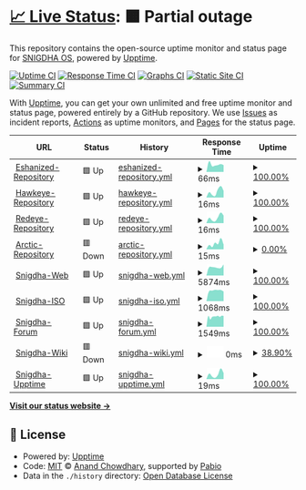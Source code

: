 # [📈 Live Status](https://snigdhalinux.github.io/snigdhaos-upptime): <!--live status--> **🟧 Partial outage**

This repository contains the open-source uptime monitor and status page for [SNIGDHA OS](https://snigdhaos.org), powered by [Upptime](https://github.com/upptime/upptime).

[![Uptime CI](https://github.com/snigdhalinux/snigdhaos-upptime/workflows/Uptime%20CI/badge.svg)](https://github.com/snigdhalinux/snigdhaos-upptime/actions?query=workflow%3A%22Uptime+CI%22)
[![Response Time CI](https://github.com/snigdhalinux/snigdhaos-upptime/workflows/Response%20Time%20CI/badge.svg)](https://github.com/snigdhalinux/snigdhaos-upptime/actions?query=workflow%3A%22Response+Time+CI%22)
[![Graphs CI](https://github.com/snigdhalinux/snigdhaos-upptime/workflows/Graphs%20CI/badge.svg)](https://github.com/snigdhalinux/snigdhaos-upptime/actions?query=workflow%3A%22Graphs+CI%22)
[![Static Site CI](https://github.com/snigdhalinux/snigdhaos-upptime/workflows/Static%20Site%20CI/badge.svg)](https://github.com/snigdhalinux/snigdhaos-upptime/actions?query=workflow%3A%22Static+Site+CI%22)
[![Summary CI](https://github.com/snigdhalinux/snigdhaos-upptime/workflows/Summary%20CI/badge.svg)](https://github.com/snigdhalinux/snigdhaos-upptime/actions?query=workflow%3A%22Summary+CI%22)

With [Upptime](https://upptime.js.org), you can get your own unlimited and free uptime monitor and status page, powered entirely by a GitHub repository. We use [Issues](https://github.com/snigdhalinux/snigdhaos-upptime/issues) as incident reports, [Actions](https://github.com/snigdhalinux/snigdhaos-upptime/actions) as uptime monitors, and [Pages](https://snigdhalinux.github.io/snigdhaos-upptime) for the status page.

<!--start: status pages-->
<!-- This summary is generated by Upptime (https://github.com/upptime/upptime) -->
<!-- Do not edit this manually, your changes will be overwritten -->
<!-- prettier-ignore -->
| URL | Status | History | Response Time | Uptime |
| --- | ------ | ------- | ------------- | ------ |
| <img alt="" src="https://icons.duckduckgo.com/ip3/snigdhalinux.github.io.ico" height="13"> [Eshanized-Repository](https://snigdhalinux.github.io/eshanized-repository/) | 🟩 Up | [eshanized-repository.yml](https://github.com/snigdhalinux/snigdhaos-upptime/commits/HEAD/history/eshanized-repository.yml) | <details><summary><img alt="Response time graph" src="./graphs/eshanized-repository/response-time-week.png" height="20"> 66ms</summary><br><a href="https://snigdhalinux.github.io/snigdhaos-upptime/history/eshanized-repository"><img alt="Response time 66" src="https://img.shields.io/endpoint?url=https%3A%2F%2Fraw.githubusercontent.com%2Fsnigdhalinux%2Fsnigdhaos-upptime%2FHEAD%2Fapi%2Feshanized-repository%2Fresponse-time.json"></a><br><a href="https://snigdhalinux.github.io/snigdhaos-upptime/history/eshanized-repository"><img alt="24-hour response time 66" src="https://img.shields.io/endpoint?url=https%3A%2F%2Fraw.githubusercontent.com%2Fsnigdhalinux%2Fsnigdhaos-upptime%2FHEAD%2Fapi%2Feshanized-repository%2Fresponse-time-day.json"></a><br><a href="https://snigdhalinux.github.io/snigdhaos-upptime/history/eshanized-repository"><img alt="7-day response time 66" src="https://img.shields.io/endpoint?url=https%3A%2F%2Fraw.githubusercontent.com%2Fsnigdhalinux%2Fsnigdhaos-upptime%2FHEAD%2Fapi%2Feshanized-repository%2Fresponse-time-week.json"></a><br><a href="https://snigdhalinux.github.io/snigdhaos-upptime/history/eshanized-repository"><img alt="30-day response time 66" src="https://img.shields.io/endpoint?url=https%3A%2F%2Fraw.githubusercontent.com%2Fsnigdhalinux%2Fsnigdhaos-upptime%2FHEAD%2Fapi%2Feshanized-repository%2Fresponse-time-month.json"></a><br><a href="https://snigdhalinux.github.io/snigdhaos-upptime/history/eshanized-repository"><img alt="1-year response time 66" src="https://img.shields.io/endpoint?url=https%3A%2F%2Fraw.githubusercontent.com%2Fsnigdhalinux%2Fsnigdhaos-upptime%2FHEAD%2Fapi%2Feshanized-repository%2Fresponse-time-year.json"></a></details> | <details><summary><a href="https://snigdhalinux.github.io/snigdhaos-upptime/history/eshanized-repository">100.00%</a></summary><a href="https://snigdhalinux.github.io/snigdhaos-upptime/history/eshanized-repository"><img alt="All-time uptime 100.00%" src="https://img.shields.io/endpoint?url=https%3A%2F%2Fraw.githubusercontent.com%2Fsnigdhalinux%2Fsnigdhaos-upptime%2FHEAD%2Fapi%2Feshanized-repository%2Fuptime.json"></a><br><a href="https://snigdhalinux.github.io/snigdhaos-upptime/history/eshanized-repository"><img alt="24-hour uptime 100.00%" src="https://img.shields.io/endpoint?url=https%3A%2F%2Fraw.githubusercontent.com%2Fsnigdhalinux%2Fsnigdhaos-upptime%2FHEAD%2Fapi%2Feshanized-repository%2Fuptime-day.json"></a><br><a href="https://snigdhalinux.github.io/snigdhaos-upptime/history/eshanized-repository"><img alt="7-day uptime 100.00%" src="https://img.shields.io/endpoint?url=https%3A%2F%2Fraw.githubusercontent.com%2Fsnigdhalinux%2Fsnigdhaos-upptime%2FHEAD%2Fapi%2Feshanized-repository%2Fuptime-week.json"></a><br><a href="https://snigdhalinux.github.io/snigdhaos-upptime/history/eshanized-repository"><img alt="30-day uptime 100.00%" src="https://img.shields.io/endpoint?url=https%3A%2F%2Fraw.githubusercontent.com%2Fsnigdhalinux%2Fsnigdhaos-upptime%2FHEAD%2Fapi%2Feshanized-repository%2Fuptime-month.json"></a><br><a href="https://snigdhalinux.github.io/snigdhaos-upptime/history/eshanized-repository"><img alt="1-year uptime 100.00%" src="https://img.shields.io/endpoint?url=https%3A%2F%2Fraw.githubusercontent.com%2Fsnigdhalinux%2Fsnigdhaos-upptime%2FHEAD%2Fapi%2Feshanized-repository%2Fuptime-year.json"></a></details>
| <img alt="" src="https://icons.duckduckgo.com/ip3/snigdhalinux.github.io.ico" height="13"> [Hawkeye-Repository](https://snigdhalinux.github.io/hawkeye/) | 🟩 Up | [hawkeye-repository.yml](https://github.com/snigdhalinux/snigdhaos-upptime/commits/HEAD/history/hawkeye-repository.yml) | <details><summary><img alt="Response time graph" src="./graphs/hawkeye-repository/response-time-week.png" height="20"> 16ms</summary><br><a href="https://snigdhalinux.github.io/snigdhaos-upptime/history/hawkeye-repository"><img alt="Response time 16" src="https://img.shields.io/endpoint?url=https%3A%2F%2Fraw.githubusercontent.com%2Fsnigdhalinux%2Fsnigdhaos-upptime%2FHEAD%2Fapi%2Fhawkeye-repository%2Fresponse-time.json"></a><br><a href="https://snigdhalinux.github.io/snigdhaos-upptime/history/hawkeye-repository"><img alt="24-hour response time 16" src="https://img.shields.io/endpoint?url=https%3A%2F%2Fraw.githubusercontent.com%2Fsnigdhalinux%2Fsnigdhaos-upptime%2FHEAD%2Fapi%2Fhawkeye-repository%2Fresponse-time-day.json"></a><br><a href="https://snigdhalinux.github.io/snigdhaos-upptime/history/hawkeye-repository"><img alt="7-day response time 16" src="https://img.shields.io/endpoint?url=https%3A%2F%2Fraw.githubusercontent.com%2Fsnigdhalinux%2Fsnigdhaos-upptime%2FHEAD%2Fapi%2Fhawkeye-repository%2Fresponse-time-week.json"></a><br><a href="https://snigdhalinux.github.io/snigdhaos-upptime/history/hawkeye-repository"><img alt="30-day response time 16" src="https://img.shields.io/endpoint?url=https%3A%2F%2Fraw.githubusercontent.com%2Fsnigdhalinux%2Fsnigdhaos-upptime%2FHEAD%2Fapi%2Fhawkeye-repository%2Fresponse-time-month.json"></a><br><a href="https://snigdhalinux.github.io/snigdhaos-upptime/history/hawkeye-repository"><img alt="1-year response time 16" src="https://img.shields.io/endpoint?url=https%3A%2F%2Fraw.githubusercontent.com%2Fsnigdhalinux%2Fsnigdhaos-upptime%2FHEAD%2Fapi%2Fhawkeye-repository%2Fresponse-time-year.json"></a></details> | <details><summary><a href="https://snigdhalinux.github.io/snigdhaos-upptime/history/hawkeye-repository">100.00%</a></summary><a href="https://snigdhalinux.github.io/snigdhaos-upptime/history/hawkeye-repository"><img alt="All-time uptime 100.00%" src="https://img.shields.io/endpoint?url=https%3A%2F%2Fraw.githubusercontent.com%2Fsnigdhalinux%2Fsnigdhaos-upptime%2FHEAD%2Fapi%2Fhawkeye-repository%2Fuptime.json"></a><br><a href="https://snigdhalinux.github.io/snigdhaos-upptime/history/hawkeye-repository"><img alt="24-hour uptime 100.00%" src="https://img.shields.io/endpoint?url=https%3A%2F%2Fraw.githubusercontent.com%2Fsnigdhalinux%2Fsnigdhaos-upptime%2FHEAD%2Fapi%2Fhawkeye-repository%2Fuptime-day.json"></a><br><a href="https://snigdhalinux.github.io/snigdhaos-upptime/history/hawkeye-repository"><img alt="7-day uptime 100.00%" src="https://img.shields.io/endpoint?url=https%3A%2F%2Fraw.githubusercontent.com%2Fsnigdhalinux%2Fsnigdhaos-upptime%2FHEAD%2Fapi%2Fhawkeye-repository%2Fuptime-week.json"></a><br><a href="https://snigdhalinux.github.io/snigdhaos-upptime/history/hawkeye-repository"><img alt="30-day uptime 100.00%" src="https://img.shields.io/endpoint?url=https%3A%2F%2Fraw.githubusercontent.com%2Fsnigdhalinux%2Fsnigdhaos-upptime%2FHEAD%2Fapi%2Fhawkeye-repository%2Fuptime-month.json"></a><br><a href="https://snigdhalinux.github.io/snigdhaos-upptime/history/hawkeye-repository"><img alt="1-year uptime 100.00%" src="https://img.shields.io/endpoint?url=https%3A%2F%2Fraw.githubusercontent.com%2Fsnigdhalinux%2Fsnigdhaos-upptime%2FHEAD%2Fapi%2Fhawkeye-repository%2Fuptime-year.json"></a></details>
| <img alt="" src="https://icons.duckduckgo.com/ip3/snigdhalinux.github.io.ico" height="13"> [Redeye-Repository](https://snigdhalinux.github.io/redeye/) | 🟩 Up | [redeye-repository.yml](https://github.com/snigdhalinux/snigdhaos-upptime/commits/HEAD/history/redeye-repository.yml) | <details><summary><img alt="Response time graph" src="./graphs/redeye-repository/response-time-week.png" height="20"> 16ms</summary><br><a href="https://snigdhalinux.github.io/snigdhaos-upptime/history/redeye-repository"><img alt="Response time 16" src="https://img.shields.io/endpoint?url=https%3A%2F%2Fraw.githubusercontent.com%2Fsnigdhalinux%2Fsnigdhaos-upptime%2FHEAD%2Fapi%2Fredeye-repository%2Fresponse-time.json"></a><br><a href="https://snigdhalinux.github.io/snigdhaos-upptime/history/redeye-repository"><img alt="24-hour response time 16" src="https://img.shields.io/endpoint?url=https%3A%2F%2Fraw.githubusercontent.com%2Fsnigdhalinux%2Fsnigdhaos-upptime%2FHEAD%2Fapi%2Fredeye-repository%2Fresponse-time-day.json"></a><br><a href="https://snigdhalinux.github.io/snigdhaos-upptime/history/redeye-repository"><img alt="7-day response time 16" src="https://img.shields.io/endpoint?url=https%3A%2F%2Fraw.githubusercontent.com%2Fsnigdhalinux%2Fsnigdhaos-upptime%2FHEAD%2Fapi%2Fredeye-repository%2Fresponse-time-week.json"></a><br><a href="https://snigdhalinux.github.io/snigdhaos-upptime/history/redeye-repository"><img alt="30-day response time 16" src="https://img.shields.io/endpoint?url=https%3A%2F%2Fraw.githubusercontent.com%2Fsnigdhalinux%2Fsnigdhaos-upptime%2FHEAD%2Fapi%2Fredeye-repository%2Fresponse-time-month.json"></a><br><a href="https://snigdhalinux.github.io/snigdhaos-upptime/history/redeye-repository"><img alt="1-year response time 16" src="https://img.shields.io/endpoint?url=https%3A%2F%2Fraw.githubusercontent.com%2Fsnigdhalinux%2Fsnigdhaos-upptime%2FHEAD%2Fapi%2Fredeye-repository%2Fresponse-time-year.json"></a></details> | <details><summary><a href="https://snigdhalinux.github.io/snigdhaos-upptime/history/redeye-repository">100.00%</a></summary><a href="https://snigdhalinux.github.io/snigdhaos-upptime/history/redeye-repository"><img alt="All-time uptime 100.00%" src="https://img.shields.io/endpoint?url=https%3A%2F%2Fraw.githubusercontent.com%2Fsnigdhalinux%2Fsnigdhaos-upptime%2FHEAD%2Fapi%2Fredeye-repository%2Fuptime.json"></a><br><a href="https://snigdhalinux.github.io/snigdhaos-upptime/history/redeye-repository"><img alt="24-hour uptime 100.00%" src="https://img.shields.io/endpoint?url=https%3A%2F%2Fraw.githubusercontent.com%2Fsnigdhalinux%2Fsnigdhaos-upptime%2FHEAD%2Fapi%2Fredeye-repository%2Fuptime-day.json"></a><br><a href="https://snigdhalinux.github.io/snigdhaos-upptime/history/redeye-repository"><img alt="7-day uptime 100.00%" src="https://img.shields.io/endpoint?url=https%3A%2F%2Fraw.githubusercontent.com%2Fsnigdhalinux%2Fsnigdhaos-upptime%2FHEAD%2Fapi%2Fredeye-repository%2Fuptime-week.json"></a><br><a href="https://snigdhalinux.github.io/snigdhaos-upptime/history/redeye-repository"><img alt="30-day uptime 100.00%" src="https://img.shields.io/endpoint?url=https%3A%2F%2Fraw.githubusercontent.com%2Fsnigdhalinux%2Fsnigdhaos-upptime%2FHEAD%2Fapi%2Fredeye-repository%2Fuptime-month.json"></a><br><a href="https://snigdhalinux.github.io/snigdhaos-upptime/history/redeye-repository"><img alt="1-year uptime 100.00%" src="https://img.shields.io/endpoint?url=https%3A%2F%2Fraw.githubusercontent.com%2Fsnigdhalinux%2Fsnigdhaos-upptime%2FHEAD%2Fapi%2Fredeye-repository%2Fuptime-year.json"></a></details>
| <img alt="" src="https://icons.duckduckgo.com/ip3/snigdhalinux.github.io.ico" height="13"> [Arctic-Repository](https://snigdhalinux.github.io/arctic/) | 🟥 Down | [arctic-repository.yml](https://github.com/snigdhalinux/snigdhaos-upptime/commits/HEAD/history/arctic-repository.yml) | <details><summary><img alt="Response time graph" src="./graphs/arctic-repository/response-time-week.png" height="20"> 15ms</summary><br><a href="https://snigdhalinux.github.io/snigdhaos-upptime/history/arctic-repository"><img alt="Response time 15" src="https://img.shields.io/endpoint?url=https%3A%2F%2Fraw.githubusercontent.com%2Fsnigdhalinux%2Fsnigdhaos-upptime%2FHEAD%2Fapi%2Farctic-repository%2Fresponse-time.json"></a><br><a href="https://snigdhalinux.github.io/snigdhaos-upptime/history/arctic-repository"><img alt="24-hour response time 15" src="https://img.shields.io/endpoint?url=https%3A%2F%2Fraw.githubusercontent.com%2Fsnigdhalinux%2Fsnigdhaos-upptime%2FHEAD%2Fapi%2Farctic-repository%2Fresponse-time-day.json"></a><br><a href="https://snigdhalinux.github.io/snigdhaos-upptime/history/arctic-repository"><img alt="7-day response time 15" src="https://img.shields.io/endpoint?url=https%3A%2F%2Fraw.githubusercontent.com%2Fsnigdhalinux%2Fsnigdhaos-upptime%2FHEAD%2Fapi%2Farctic-repository%2Fresponse-time-week.json"></a><br><a href="https://snigdhalinux.github.io/snigdhaos-upptime/history/arctic-repository"><img alt="30-day response time 15" src="https://img.shields.io/endpoint?url=https%3A%2F%2Fraw.githubusercontent.com%2Fsnigdhalinux%2Fsnigdhaos-upptime%2FHEAD%2Fapi%2Farctic-repository%2Fresponse-time-month.json"></a><br><a href="https://snigdhalinux.github.io/snigdhaos-upptime/history/arctic-repository"><img alt="1-year response time 15" src="https://img.shields.io/endpoint?url=https%3A%2F%2Fraw.githubusercontent.com%2Fsnigdhalinux%2Fsnigdhaos-upptime%2FHEAD%2Fapi%2Farctic-repository%2Fresponse-time-year.json"></a></details> | <details><summary><a href="https://snigdhalinux.github.io/snigdhaos-upptime/history/arctic-repository">0.00%</a></summary><a href="https://snigdhalinux.github.io/snigdhaos-upptime/history/arctic-repository"><img alt="All-time uptime 0.00%" src="https://img.shields.io/endpoint?url=https%3A%2F%2Fraw.githubusercontent.com%2Fsnigdhalinux%2Fsnigdhaos-upptime%2FHEAD%2Fapi%2Farctic-repository%2Fuptime.json"></a><br><a href="https://snigdhalinux.github.io/snigdhaos-upptime/history/arctic-repository"><img alt="24-hour uptime 0.00%" src="https://img.shields.io/endpoint?url=https%3A%2F%2Fraw.githubusercontent.com%2Fsnigdhalinux%2Fsnigdhaos-upptime%2FHEAD%2Fapi%2Farctic-repository%2Fuptime-day.json"></a><br><a href="https://snigdhalinux.github.io/snigdhaos-upptime/history/arctic-repository"><img alt="7-day uptime 0.00%" src="https://img.shields.io/endpoint?url=https%3A%2F%2Fraw.githubusercontent.com%2Fsnigdhalinux%2Fsnigdhaos-upptime%2FHEAD%2Fapi%2Farctic-repository%2Fuptime-week.json"></a><br><a href="https://snigdhalinux.github.io/snigdhaos-upptime/history/arctic-repository"><img alt="30-day uptime 0.00%" src="https://img.shields.io/endpoint?url=https%3A%2F%2Fraw.githubusercontent.com%2Fsnigdhalinux%2Fsnigdhaos-upptime%2FHEAD%2Fapi%2Farctic-repository%2Fuptime-month.json"></a><br><a href="https://snigdhalinux.github.io/snigdhaos-upptime/history/arctic-repository"><img alt="1-year uptime 0.00%" src="https://img.shields.io/endpoint?url=https%3A%2F%2Fraw.githubusercontent.com%2Fsnigdhalinux%2Fsnigdhaos-upptime%2FHEAD%2Fapi%2Farctic-repository%2Fuptime-year.json"></a></details>
| <img alt="" src="https://icons.duckduckgo.com/ip3/snigdhaos.org.ico" height="13"> [Snigdha-Web](https://snigdhaos.org/) | 🟩 Up | [snigdha-web.yml](https://github.com/snigdhalinux/snigdhaos-upptime/commits/HEAD/history/snigdha-web.yml) | <details><summary><img alt="Response time graph" src="./graphs/snigdha-web/response-time-week.png" height="20"> 5874ms</summary><br><a href="https://snigdhalinux.github.io/snigdhaos-upptime/history/snigdha-web"><img alt="Response time 5874" src="https://img.shields.io/endpoint?url=https%3A%2F%2Fraw.githubusercontent.com%2Fsnigdhalinux%2Fsnigdhaos-upptime%2FHEAD%2Fapi%2Fsnigdha-web%2Fresponse-time.json"></a><br><a href="https://snigdhalinux.github.io/snigdhaos-upptime/history/snigdha-web"><img alt="24-hour response time 5874" src="https://img.shields.io/endpoint?url=https%3A%2F%2Fraw.githubusercontent.com%2Fsnigdhalinux%2Fsnigdhaos-upptime%2FHEAD%2Fapi%2Fsnigdha-web%2Fresponse-time-day.json"></a><br><a href="https://snigdhalinux.github.io/snigdhaos-upptime/history/snigdha-web"><img alt="7-day response time 5874" src="https://img.shields.io/endpoint?url=https%3A%2F%2Fraw.githubusercontent.com%2Fsnigdhalinux%2Fsnigdhaos-upptime%2FHEAD%2Fapi%2Fsnigdha-web%2Fresponse-time-week.json"></a><br><a href="https://snigdhalinux.github.io/snigdhaos-upptime/history/snigdha-web"><img alt="30-day response time 5874" src="https://img.shields.io/endpoint?url=https%3A%2F%2Fraw.githubusercontent.com%2Fsnigdhalinux%2Fsnigdhaos-upptime%2FHEAD%2Fapi%2Fsnigdha-web%2Fresponse-time-month.json"></a><br><a href="https://snigdhalinux.github.io/snigdhaos-upptime/history/snigdha-web"><img alt="1-year response time 5874" src="https://img.shields.io/endpoint?url=https%3A%2F%2Fraw.githubusercontent.com%2Fsnigdhalinux%2Fsnigdhaos-upptime%2FHEAD%2Fapi%2Fsnigdha-web%2Fresponse-time-year.json"></a></details> | <details><summary><a href="https://snigdhalinux.github.io/snigdhaos-upptime/history/snigdha-web">100.00%</a></summary><a href="https://snigdhalinux.github.io/snigdhaos-upptime/history/snigdha-web"><img alt="All-time uptime 100.00%" src="https://img.shields.io/endpoint?url=https%3A%2F%2Fraw.githubusercontent.com%2Fsnigdhalinux%2Fsnigdhaos-upptime%2FHEAD%2Fapi%2Fsnigdha-web%2Fuptime.json"></a><br><a href="https://snigdhalinux.github.io/snigdhaos-upptime/history/snigdha-web"><img alt="24-hour uptime 100.00%" src="https://img.shields.io/endpoint?url=https%3A%2F%2Fraw.githubusercontent.com%2Fsnigdhalinux%2Fsnigdhaos-upptime%2FHEAD%2Fapi%2Fsnigdha-web%2Fuptime-day.json"></a><br><a href="https://snigdhalinux.github.io/snigdhaos-upptime/history/snigdha-web"><img alt="7-day uptime 100.00%" src="https://img.shields.io/endpoint?url=https%3A%2F%2Fraw.githubusercontent.com%2Fsnigdhalinux%2Fsnigdhaos-upptime%2FHEAD%2Fapi%2Fsnigdha-web%2Fuptime-week.json"></a><br><a href="https://snigdhalinux.github.io/snigdhaos-upptime/history/snigdha-web"><img alt="30-day uptime 100.00%" src="https://img.shields.io/endpoint?url=https%3A%2F%2Fraw.githubusercontent.com%2Fsnigdhalinux%2Fsnigdhaos-upptime%2FHEAD%2Fapi%2Fsnigdha-web%2Fuptime-month.json"></a><br><a href="https://snigdhalinux.github.io/snigdhaos-upptime/history/snigdha-web"><img alt="1-year uptime 100.00%" src="https://img.shields.io/endpoint?url=https%3A%2F%2Fraw.githubusercontent.com%2Fsnigdhalinux%2Fsnigdhaos-upptime%2FHEAD%2Fapi%2Fsnigdha-web%2Fuptime-year.json"></a></details>
| <img alt="" src="https://icons.duckduckgo.com/ip3/iso.snigdhaos.org.ico" height="13"> [Snigdha-ISO](https://iso.snigdhaos.org/) | 🟩 Up | [snigdha-iso.yml](https://github.com/snigdhalinux/snigdhaos-upptime/commits/HEAD/history/snigdha-iso.yml) | <details><summary><img alt="Response time graph" src="./graphs/snigdha-iso/response-time-week.png" height="20"> 1068ms</summary><br><a href="https://snigdhalinux.github.io/snigdhaos-upptime/history/snigdha-iso"><img alt="Response time 1068" src="https://img.shields.io/endpoint?url=https%3A%2F%2Fraw.githubusercontent.com%2Fsnigdhalinux%2Fsnigdhaos-upptime%2FHEAD%2Fapi%2Fsnigdha-iso%2Fresponse-time.json"></a><br><a href="https://snigdhalinux.github.io/snigdhaos-upptime/history/snigdha-iso"><img alt="24-hour response time 1068" src="https://img.shields.io/endpoint?url=https%3A%2F%2Fraw.githubusercontent.com%2Fsnigdhalinux%2Fsnigdhaos-upptime%2FHEAD%2Fapi%2Fsnigdha-iso%2Fresponse-time-day.json"></a><br><a href="https://snigdhalinux.github.io/snigdhaos-upptime/history/snigdha-iso"><img alt="7-day response time 1068" src="https://img.shields.io/endpoint?url=https%3A%2F%2Fraw.githubusercontent.com%2Fsnigdhalinux%2Fsnigdhaos-upptime%2FHEAD%2Fapi%2Fsnigdha-iso%2Fresponse-time-week.json"></a><br><a href="https://snigdhalinux.github.io/snigdhaos-upptime/history/snigdha-iso"><img alt="30-day response time 1068" src="https://img.shields.io/endpoint?url=https%3A%2F%2Fraw.githubusercontent.com%2Fsnigdhalinux%2Fsnigdhaos-upptime%2FHEAD%2Fapi%2Fsnigdha-iso%2Fresponse-time-month.json"></a><br><a href="https://snigdhalinux.github.io/snigdhaos-upptime/history/snigdha-iso"><img alt="1-year response time 1068" src="https://img.shields.io/endpoint?url=https%3A%2F%2Fraw.githubusercontent.com%2Fsnigdhalinux%2Fsnigdhaos-upptime%2FHEAD%2Fapi%2Fsnigdha-iso%2Fresponse-time-year.json"></a></details> | <details><summary><a href="https://snigdhalinux.github.io/snigdhaos-upptime/history/snigdha-iso">100.00%</a></summary><a href="https://snigdhalinux.github.io/snigdhaos-upptime/history/snigdha-iso"><img alt="All-time uptime 100.00%" src="https://img.shields.io/endpoint?url=https%3A%2F%2Fraw.githubusercontent.com%2Fsnigdhalinux%2Fsnigdhaos-upptime%2FHEAD%2Fapi%2Fsnigdha-iso%2Fuptime.json"></a><br><a href="https://snigdhalinux.github.io/snigdhaos-upptime/history/snigdha-iso"><img alt="24-hour uptime 100.00%" src="https://img.shields.io/endpoint?url=https%3A%2F%2Fraw.githubusercontent.com%2Fsnigdhalinux%2Fsnigdhaos-upptime%2FHEAD%2Fapi%2Fsnigdha-iso%2Fuptime-day.json"></a><br><a href="https://snigdhalinux.github.io/snigdhaos-upptime/history/snigdha-iso"><img alt="7-day uptime 100.00%" src="https://img.shields.io/endpoint?url=https%3A%2F%2Fraw.githubusercontent.com%2Fsnigdhalinux%2Fsnigdhaos-upptime%2FHEAD%2Fapi%2Fsnigdha-iso%2Fuptime-week.json"></a><br><a href="https://snigdhalinux.github.io/snigdhaos-upptime/history/snigdha-iso"><img alt="30-day uptime 100.00%" src="https://img.shields.io/endpoint?url=https%3A%2F%2Fraw.githubusercontent.com%2Fsnigdhalinux%2Fsnigdhaos-upptime%2FHEAD%2Fapi%2Fsnigdha-iso%2Fuptime-month.json"></a><br><a href="https://snigdhalinux.github.io/snigdhaos-upptime/history/snigdha-iso"><img alt="1-year uptime 100.00%" src="https://img.shields.io/endpoint?url=https%3A%2F%2Fraw.githubusercontent.com%2Fsnigdhalinux%2Fsnigdhaos-upptime%2FHEAD%2Fapi%2Fsnigdha-iso%2Fuptime-year.json"></a></details>
| <img alt="" src="https://icons.duckduckgo.com/ip3/forum.snigdhaos.org.ico" height="13"> [Snigdha-Forum](https://forum.snigdhaos.org/) | 🟩 Up | [snigdha-forum.yml](https://github.com/snigdhalinux/snigdhaos-upptime/commits/HEAD/history/snigdha-forum.yml) | <details><summary><img alt="Response time graph" src="./graphs/snigdha-forum/response-time-week.png" height="20"> 1549ms</summary><br><a href="https://snigdhalinux.github.io/snigdhaos-upptime/history/snigdha-forum"><img alt="Response time 1549" src="https://img.shields.io/endpoint?url=https%3A%2F%2Fraw.githubusercontent.com%2Fsnigdhalinux%2Fsnigdhaos-upptime%2FHEAD%2Fapi%2Fsnigdha-forum%2Fresponse-time.json"></a><br><a href="https://snigdhalinux.github.io/snigdhaos-upptime/history/snigdha-forum"><img alt="24-hour response time 1549" src="https://img.shields.io/endpoint?url=https%3A%2F%2Fraw.githubusercontent.com%2Fsnigdhalinux%2Fsnigdhaos-upptime%2FHEAD%2Fapi%2Fsnigdha-forum%2Fresponse-time-day.json"></a><br><a href="https://snigdhalinux.github.io/snigdhaos-upptime/history/snigdha-forum"><img alt="7-day response time 1549" src="https://img.shields.io/endpoint?url=https%3A%2F%2Fraw.githubusercontent.com%2Fsnigdhalinux%2Fsnigdhaos-upptime%2FHEAD%2Fapi%2Fsnigdha-forum%2Fresponse-time-week.json"></a><br><a href="https://snigdhalinux.github.io/snigdhaos-upptime/history/snigdha-forum"><img alt="30-day response time 1549" src="https://img.shields.io/endpoint?url=https%3A%2F%2Fraw.githubusercontent.com%2Fsnigdhalinux%2Fsnigdhaos-upptime%2FHEAD%2Fapi%2Fsnigdha-forum%2Fresponse-time-month.json"></a><br><a href="https://snigdhalinux.github.io/snigdhaos-upptime/history/snigdha-forum"><img alt="1-year response time 1549" src="https://img.shields.io/endpoint?url=https%3A%2F%2Fraw.githubusercontent.com%2Fsnigdhalinux%2Fsnigdhaos-upptime%2FHEAD%2Fapi%2Fsnigdha-forum%2Fresponse-time-year.json"></a></details> | <details><summary><a href="https://snigdhalinux.github.io/snigdhaos-upptime/history/snigdha-forum">100.00%</a></summary><a href="https://snigdhalinux.github.io/snigdhaos-upptime/history/snigdha-forum"><img alt="All-time uptime 100.00%" src="https://img.shields.io/endpoint?url=https%3A%2F%2Fraw.githubusercontent.com%2Fsnigdhalinux%2Fsnigdhaos-upptime%2FHEAD%2Fapi%2Fsnigdha-forum%2Fuptime.json"></a><br><a href="https://snigdhalinux.github.io/snigdhaos-upptime/history/snigdha-forum"><img alt="24-hour uptime 100.00%" src="https://img.shields.io/endpoint?url=https%3A%2F%2Fraw.githubusercontent.com%2Fsnigdhalinux%2Fsnigdhaos-upptime%2FHEAD%2Fapi%2Fsnigdha-forum%2Fuptime-day.json"></a><br><a href="https://snigdhalinux.github.io/snigdhaos-upptime/history/snigdha-forum"><img alt="7-day uptime 100.00%" src="https://img.shields.io/endpoint?url=https%3A%2F%2Fraw.githubusercontent.com%2Fsnigdhalinux%2Fsnigdhaos-upptime%2FHEAD%2Fapi%2Fsnigdha-forum%2Fuptime-week.json"></a><br><a href="https://snigdhalinux.github.io/snigdhaos-upptime/history/snigdha-forum"><img alt="30-day uptime 100.00%" src="https://img.shields.io/endpoint?url=https%3A%2F%2Fraw.githubusercontent.com%2Fsnigdhalinux%2Fsnigdhaos-upptime%2FHEAD%2Fapi%2Fsnigdha-forum%2Fuptime-month.json"></a><br><a href="https://snigdhalinux.github.io/snigdhaos-upptime/history/snigdha-forum"><img alt="1-year uptime 100.00%" src="https://img.shields.io/endpoint?url=https%3A%2F%2Fraw.githubusercontent.com%2Fsnigdhalinux%2Fsnigdhaos-upptime%2FHEAD%2Fapi%2Fsnigdha-forum%2Fuptime-year.json"></a></details>
| <img alt="" src="https://icons.duckduckgo.com/ip3/wiki.snigdhaos.org.ico" height="13"> [Snigdha-Wiki](https://wiki.snigdhaos.org/) | 🟥 Down | [snigdha-wiki.yml](https://github.com/snigdhalinux/snigdhaos-upptime/commits/HEAD/history/snigdha-wiki.yml) | <details><summary><img alt="Response time graph" src="./graphs/snigdha-wiki/response-time-week.png" height="20"> 0ms</summary><br><a href="https://snigdhalinux.github.io/snigdhaos-upptime/history/snigdha-wiki"><img alt="Response time 0" src="https://img.shields.io/endpoint?url=https%3A%2F%2Fraw.githubusercontent.com%2Fsnigdhalinux%2Fsnigdhaos-upptime%2FHEAD%2Fapi%2Fsnigdha-wiki%2Fresponse-time.json"></a><br><a href="https://snigdhalinux.github.io/snigdhaos-upptime/history/snigdha-wiki"><img alt="24-hour response time 0" src="https://img.shields.io/endpoint?url=https%3A%2F%2Fraw.githubusercontent.com%2Fsnigdhalinux%2Fsnigdhaos-upptime%2FHEAD%2Fapi%2Fsnigdha-wiki%2Fresponse-time-day.json"></a><br><a href="https://snigdhalinux.github.io/snigdhaos-upptime/history/snigdha-wiki"><img alt="7-day response time 0" src="https://img.shields.io/endpoint?url=https%3A%2F%2Fraw.githubusercontent.com%2Fsnigdhalinux%2Fsnigdhaos-upptime%2FHEAD%2Fapi%2Fsnigdha-wiki%2Fresponse-time-week.json"></a><br><a href="https://snigdhalinux.github.io/snigdhaos-upptime/history/snigdha-wiki"><img alt="30-day response time 0" src="https://img.shields.io/endpoint?url=https%3A%2F%2Fraw.githubusercontent.com%2Fsnigdhalinux%2Fsnigdhaos-upptime%2FHEAD%2Fapi%2Fsnigdha-wiki%2Fresponse-time-month.json"></a><br><a href="https://snigdhalinux.github.io/snigdhaos-upptime/history/snigdha-wiki"><img alt="1-year response time 0" src="https://img.shields.io/endpoint?url=https%3A%2F%2Fraw.githubusercontent.com%2Fsnigdhalinux%2Fsnigdhaos-upptime%2FHEAD%2Fapi%2Fsnigdha-wiki%2Fresponse-time-year.json"></a></details> | <details><summary><a href="https://snigdhalinux.github.io/snigdhaos-upptime/history/snigdha-wiki">38.90%</a></summary><a href="https://snigdhalinux.github.io/snigdhaos-upptime/history/snigdha-wiki"><img alt="All-time uptime 38.90%" src="https://img.shields.io/endpoint?url=https%3A%2F%2Fraw.githubusercontent.com%2Fsnigdhalinux%2Fsnigdhaos-upptime%2FHEAD%2Fapi%2Fsnigdha-wiki%2Fuptime.json"></a><br><a href="https://snigdhalinux.github.io/snigdhaos-upptime/history/snigdha-wiki"><img alt="24-hour uptime 38.90%" src="https://img.shields.io/endpoint?url=https%3A%2F%2Fraw.githubusercontent.com%2Fsnigdhalinux%2Fsnigdhaos-upptime%2FHEAD%2Fapi%2Fsnigdha-wiki%2Fuptime-day.json"></a><br><a href="https://snigdhalinux.github.io/snigdhaos-upptime/history/snigdha-wiki"><img alt="7-day uptime 38.90%" src="https://img.shields.io/endpoint?url=https%3A%2F%2Fraw.githubusercontent.com%2Fsnigdhalinux%2Fsnigdhaos-upptime%2FHEAD%2Fapi%2Fsnigdha-wiki%2Fuptime-week.json"></a><br><a href="https://snigdhalinux.github.io/snigdhaos-upptime/history/snigdha-wiki"><img alt="30-day uptime 38.90%" src="https://img.shields.io/endpoint?url=https%3A%2F%2Fraw.githubusercontent.com%2Fsnigdhalinux%2Fsnigdhaos-upptime%2FHEAD%2Fapi%2Fsnigdha-wiki%2Fuptime-month.json"></a><br><a href="https://snigdhalinux.github.io/snigdhaos-upptime/history/snigdha-wiki"><img alt="1-year uptime 38.90%" src="https://img.shields.io/endpoint?url=https%3A%2F%2Fraw.githubusercontent.com%2Fsnigdhalinux%2Fsnigdhaos-upptime%2FHEAD%2Fapi%2Fsnigdha-wiki%2Fuptime-year.json"></a></details>
| <img alt="" src="https://icons.duckduckgo.com/ip3/snigdhalinux.github.io.ico" height="13"> [Snigdha-Upptime](https://snigdhalinux.github.io/snigdhaos-upptime/) | 🟩 Up | [snigdha-upptime.yml](https://github.com/snigdhalinux/snigdhaos-upptime/commits/HEAD/history/snigdha-upptime.yml) | <details><summary><img alt="Response time graph" src="./graphs/snigdha-upptime/response-time-week.png" height="20"> 19ms</summary><br><a href="https://snigdhalinux.github.io/snigdhaos-upptime/history/snigdha-upptime"><img alt="Response time 19" src="https://img.shields.io/endpoint?url=https%3A%2F%2Fraw.githubusercontent.com%2Fsnigdhalinux%2Fsnigdhaos-upptime%2FHEAD%2Fapi%2Fsnigdha-upptime%2Fresponse-time.json"></a><br><a href="https://snigdhalinux.github.io/snigdhaos-upptime/history/snigdha-upptime"><img alt="24-hour response time 19" src="https://img.shields.io/endpoint?url=https%3A%2F%2Fraw.githubusercontent.com%2Fsnigdhalinux%2Fsnigdhaos-upptime%2FHEAD%2Fapi%2Fsnigdha-upptime%2Fresponse-time-day.json"></a><br><a href="https://snigdhalinux.github.io/snigdhaos-upptime/history/snigdha-upptime"><img alt="7-day response time 19" src="https://img.shields.io/endpoint?url=https%3A%2F%2Fraw.githubusercontent.com%2Fsnigdhalinux%2Fsnigdhaos-upptime%2FHEAD%2Fapi%2Fsnigdha-upptime%2Fresponse-time-week.json"></a><br><a href="https://snigdhalinux.github.io/snigdhaos-upptime/history/snigdha-upptime"><img alt="30-day response time 19" src="https://img.shields.io/endpoint?url=https%3A%2F%2Fraw.githubusercontent.com%2Fsnigdhalinux%2Fsnigdhaos-upptime%2FHEAD%2Fapi%2Fsnigdha-upptime%2Fresponse-time-month.json"></a><br><a href="https://snigdhalinux.github.io/snigdhaos-upptime/history/snigdha-upptime"><img alt="1-year response time 19" src="https://img.shields.io/endpoint?url=https%3A%2F%2Fraw.githubusercontent.com%2Fsnigdhalinux%2Fsnigdhaos-upptime%2FHEAD%2Fapi%2Fsnigdha-upptime%2Fresponse-time-year.json"></a></details> | <details><summary><a href="https://snigdhalinux.github.io/snigdhaos-upptime/history/snigdha-upptime">100.00%</a></summary><a href="https://snigdhalinux.github.io/snigdhaos-upptime/history/snigdha-upptime"><img alt="All-time uptime 100.00%" src="https://img.shields.io/endpoint?url=https%3A%2F%2Fraw.githubusercontent.com%2Fsnigdhalinux%2Fsnigdhaos-upptime%2FHEAD%2Fapi%2Fsnigdha-upptime%2Fuptime.json"></a><br><a href="https://snigdhalinux.github.io/snigdhaos-upptime/history/snigdha-upptime"><img alt="24-hour uptime 100.00%" src="https://img.shields.io/endpoint?url=https%3A%2F%2Fraw.githubusercontent.com%2Fsnigdhalinux%2Fsnigdhaos-upptime%2FHEAD%2Fapi%2Fsnigdha-upptime%2Fuptime-day.json"></a><br><a href="https://snigdhalinux.github.io/snigdhaos-upptime/history/snigdha-upptime"><img alt="7-day uptime 100.00%" src="https://img.shields.io/endpoint?url=https%3A%2F%2Fraw.githubusercontent.com%2Fsnigdhalinux%2Fsnigdhaos-upptime%2FHEAD%2Fapi%2Fsnigdha-upptime%2Fuptime-week.json"></a><br><a href="https://snigdhalinux.github.io/snigdhaos-upptime/history/snigdha-upptime"><img alt="30-day uptime 100.00%" src="https://img.shields.io/endpoint?url=https%3A%2F%2Fraw.githubusercontent.com%2Fsnigdhalinux%2Fsnigdhaos-upptime%2FHEAD%2Fapi%2Fsnigdha-upptime%2Fuptime-month.json"></a><br><a href="https://snigdhalinux.github.io/snigdhaos-upptime/history/snigdha-upptime"><img alt="1-year uptime 100.00%" src="https://img.shields.io/endpoint?url=https%3A%2F%2Fraw.githubusercontent.com%2Fsnigdhalinux%2Fsnigdhaos-upptime%2FHEAD%2Fapi%2Fsnigdha-upptime%2Fuptime-year.json"></a></details>

<!--end: status pages-->

[**Visit our status website →**](https://snigdhalinux.github.io/snigdhaos-upptime)

## 📄 License

- Powered by: [Upptime](https://github.com/upptime/upptime)
- Code: [MIT](./LICENSE) © [Anand Chowdhary](https://anandchowdhary.com), supported by [Pabio](https://pabio.com)
- Data in the `./history` directory: [Open Database License](https://opendatacommons.org/licenses/odbl/1-0/)
